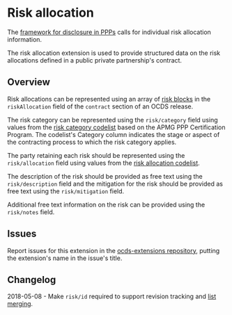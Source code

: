 # Risk allocation

The [framework for disclosure in PPPs](http://pubdocs.worldbank.org/en/773541448296707678/Disclosure-in-PPPs-Framework.pdf) calls for individual risk allocation information.

The risk allocation extension is used to provide structured data on the risk allocations defined in a public private partnership's contract.

## Overview

Risk allocations can be represented using an array of [risk blocks](../../../schema/reference/#organization) in the `riskAllocation` field of the `contract` section of an OCDS release.

The risk category can be represented using the `risk/category` field using values from the [risk category codelist](../schema/codelists/#risk-category) based on the APMG PPP Certification Program. The codelist's Category column indicates the stage or aspect of the contracting process to which the risk category applies.

The party retaining each risk should be represented using the `risk/allocation` field using values from the [risk allocation codelist](../schema/codelists/#risk-allocation).

The description of the risk should be provided as free text using the `risk/description` field and the mitigation for the risk should be provided as free text using the `risk/mitigation` field.

Additional free text information on the risk can be provided using the `risk/notes` field.

## Issues

Report issues for this extension in the [ocds-extensions repository](https://github.com/open-contracting/ocds-extensions/issues), putting the extension's name in the issue's title.

## Changelog

2018-05-08 - Make `risk/id` required to support revision tracking and [list merging](http://standard.open-contracting.org/latest/en/schema/merging/#lists).
